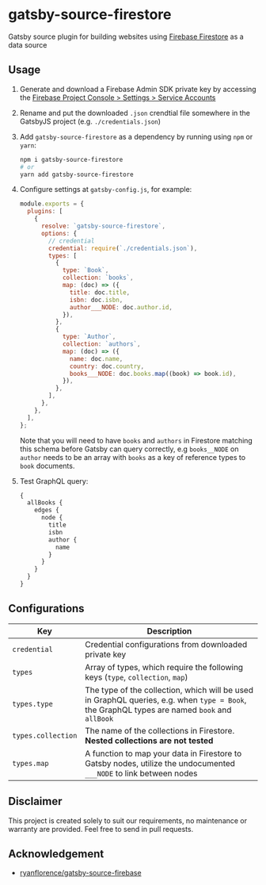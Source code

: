 # gatsby-source-firestore

<!-- [![npm version](https://badge.fury.io/js/gatsby-source-firestore.svg)](https://badge.fury.io/js/gatsby-source-firestore) -->

Gatsby source plugin for building websites using
[Firebase Firestore](https://firebase.google.com/products/firestore)
as a data source

## Usage

1. Generate and download a Firebase Admin SDK private key by accessing the
   [Firebase Project Console > Settings > Service Accounts](https://console.firebase.google.com/project/_/settings/serviceaccounts/adminsdk)

2. Rename and put the downloaded `.json` crendtial file somewhere in the
   GatsbyJS project (e.g. `./credentials.json`)

3. Add `gatsby-source-firestore` as a dependency by running using `npm` or `yarn`:

   ```sh
   npm i gatsby-source-firestore
   # or
   yarn add gatsby-source-firestore
   ```

4. Configure settings at `gatsby-config.js`, for example:

   ```js
   module.exports = {
     plugins: [
       {
         resolve: `gatsby-source-firestore`,
         options: {
           // credential
           credential: require(`./credentials.json`),
           types: [
             {
               type: `Book`,
               collection: `books`,
               map: (doc) => ({
                 title: doc.title,
                 isbn: doc.isbn,
                 author___NODE: doc.author.id,
               }),
             },
             {
               type: `Author`,
               collection: `authors`,
               map: (doc) => ({
                 name: doc.name,
                 country: doc.country,
                 books___NODE: doc.books.map((book) => book.id),
               }),
             },
           ],
         },
       },
     ],
   };
   ```

   Note that you will need to have `books` and `authors` in Firestore matching
   this schema before Gatsby can query correctly, e.g `books__NODE` on `author`
   needs to be an array with `books` as a key of reference types to `book`
   documents.

5. Test GraphQL query:

   ```graphql
   {
     allBooks {
       edges {
         node {
           title
           isbn
           author {
             name
           }
         }
       }
     }
   }
   ```

## Configurations

| Key                | Description                                                                                                                                  |
| ------------------ | -------------------------------------------------------------------------------------------------------------------------------------------- |
| `credential`       | Credential configurations from downloaded private key                                                                                        |
| `types`            | Array of types, which require the following keys (`type`, `collection`, `map`)                                                               |
| `types.type`       | The type of the collection, which will be used in GraphQL queries, e.g. when `type = Book`, the GraphQL types are named `book` and `allBook` |
| `types.collection` | The name of the collections in Firestore. **Nested collections are not tested**                                                              |
| `types.map`        | A function to map your data in Firestore to Gatsby nodes, utilize the undocumented `___NODE` to link between nodes                           |

## Disclaimer

This project is created solely to suit our requirements, no maintenance or
warranty are provided. Feel free to send in pull requests.

## Acknowledgement

- [ryanflorence/gatsby-source-firebase](https://github.com/ryanflorence/gatsby-source-firebase)
